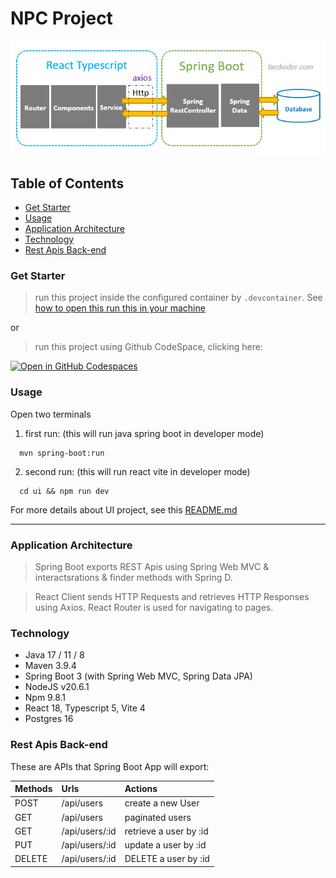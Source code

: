 
# NPC Project

![Alt text](./image.png)

## Table of Contents

- [Get Starter](#get-starter)
- [Usage](#usage)
- [Application Architecture](#application-architecture)
- [Technology](#technology)
- [Rest Apis Back-end](#rest-apis-back-end)

### Get Starter 

> run this project inside the configured container by `.devcontainer`. See [how to open this run this in your machine](https://code.visualstudio.com/docs/devcontainers/create-dev-container#_create-a-devcontainerjson-file) 

or 

> run this project using Github CodeSpace, clicking here:

[![Open in GitHub Codespaces](https://github.com/codespaces/badge.svg)](https://codespaces.new/abraaoalves/java-spring-npc)

### Usage

Open two terminals

1. first run: (this will run java spring boot in developer mode)

``` shell
  mvn spring-boot:run
```

2. second run: (this will run react vite in developer mode) 

``` shell
  cd ui && npm run dev
```

For more details about UI project, see this [README.md](./ui/README.md)

---

### Application Architecture 



> Spring Boot exports REST Apis using Spring Web MVC & interactsrations & finder methods with Spring D.

> React Client sends HTTP Requests and retrieves HTTP Responses using Axios. React Router is used for navigating to pages.

### Technology

- Java 17 / 11 / 8
- Maven 3.9.4
- Spring Boot 3 (with Spring Web MVC, Spring Data JPA)
- NodeJS v20.6.1
- Npm 9.8.1
- React 18, Typescript 5, Vite 4
- Postgres 16

### Rest Apis Back-end

These are APIs that Spring Boot App will export:

| Methods |      Urls      | Actions                |
|:--------|:---------------|:-----------------------|
| POST    | /api/users     | create a new User      |
| GET     | /api/users     | paginated users        |
| GET     | /api/users/:id | retrieve a user by :id |
| PUT     | /api/users/:id | update a user by :id   |
| DELETE  | /api/users/:id | DELETE a user by :id   |


